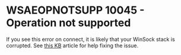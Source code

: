 # WSAEOPNOTSUPP 10045 - Operation not supported #

If you see this error on connect, it is likely that your WinSock stack is corrupted.  See [this KB](http://support.microsoft.com/default.aspx?scid=kb%3Ben-us%3B811259) article for help fixing the issue.